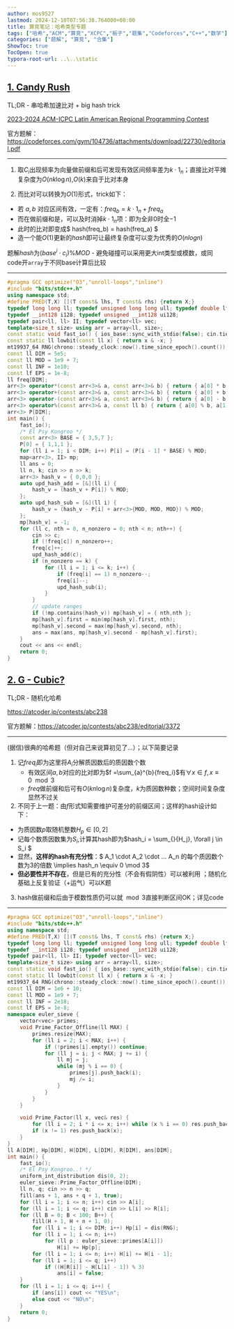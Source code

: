 ```yaml
---
author: mos9527
lastmod: 2024-12-10T07:56:38.764000+08:00
title: 算竞笔记：哈希类型专题
tags: ["哈希","ACM","算竞","XCPC","板子","题集","Codeforces","C++","数学"]
categories: ["题解", "算竞", "合集"]
ShowToc: true
TocOpen: true
typora-root-url: ..\..\static
---
```


## [1. Candy Rush](https://codeforces.com/gym/104736/problem/C)

TL;DR - 串哈希加速比对 + big hash trick

[2023-2024 ACM-ICPC Latin American Regional Programming Contest](https://codeforces.com/gym/104736)

官方题解：https://codeforces.com/gym/104736/attachments/download/22730/editorial.pdf

---

1. 取$C_i$出现频率为向量做前缀和后可发现有效区间频率差为$k \cdot 1_n$；直接比对平摊复杂度为$O(nk\log{n})$,$O(k)$来自于比对本身

2. 而比对可以转换为$O(1)$形式，trick如下：

- 若 $a,b$ 对应区间有效，一定有：$freq_b = k \cdot 1_n + freq_a$
- 而在做前缀和是，可以及时消掉$k \cdot 1_n$项：即为全非$0$时全$-1$
- 此时的比对即变成$ hash(freq_b) = hash(freq_a) $
- 造一个能$O(1)$更新的$hash$即可让最终复杂度可以变为优秀的$O(nlogn)$

题解$hash$为$(base^i \cdot c_i)\%MOD$ - 避免碰撞可以采用更大int类型或模数，或同code开`array`于不同base计算后比较

---


```c++
#pragma GCC optimize("O3","unroll-loops","inline")
#include "bits/stdc++.h"
using namespace std;
#define PRED(T,X) [](T const& lhs, T const& rhs) {return X;}
typedef long long ll; typedef unsigned long long ull; typedef double lf; typedef long double llf;
typedef __int128 i128; typedef unsigned __int128 ui128;
typedef pair<ll, ll> II; typedef vector<ll> vec;
template<size_t size> using arr = array<ll, size>;
const static void fast_io() { ios_base::sync_with_stdio(false); cin.tie(0); cout.tie(0); }
const static ll lowbit(const ll x) { return x & -x; }
mt19937_64 RNG(chrono::steady_clock::now().time_since_epoch().count());
const ll DIM = 5e5;
const ll MOD = 1e9 + 7;
const ll INF = 1e10;
const lf EPS = 1e-8;
ll freq[DIM];
arr<3> operator*(const arr<3>& a, const arr<3>& b) { return { a[0] * b[0], a[1] * b[1], a[2] * b[2] };}
arr<3> operator+(const arr<3>& a, const arr<3>& b) { return { a[0] + b[0], a[1] + b[1], a[2] + b[2] }; }
arr<3> operator-(const arr<3>& a, const arr<3>& b) { return { a[0] - b[0], a[1] - b[1], a[2] - b[2] }; }
arr<3> operator%(const arr<3>& a, const ll b) { return { a[0] % b, a[1] % b, a[2] % b }; }
arr<3> P[DIM];
int main() {
	fast_io();
	/* El Psy Kongroo */	
	const arr<3> BASE = { 3,5,7 };
	P[0] = { 1,1,1 };
	for (ll i = 1; i < DIM; i++) P[i] = (P[i - 1] * BASE) % MOD;
	map<arr<3>, II> mp;
	ll ans = 0;
	ll n, k; cin >> n >> k;
	arr<3> hash_v = { 0,0,0 };
	auto upd_hash_add = [&](ll i) {
		hash_v = (hash_v + P[i]) % MOD;
	};
	auto upd_hash_sub = [&](ll i) {
		hash_v = (hash_v - P[i] + arr<3>{MOD, MOD, MOD}) % MOD;
	};
	mp[hash_v] = -1;
	for (ll c, nth = 0, n_nonzero = 0; nth < n; nth++) {
		cin >> c;
		if (!freq[c]) n_nonzero++;
		freq[c]++;
		upd_hash_add(c);
		if (n_nonzero == k) {
			for (ll i = 1; i <= k; i++) {
				if (freq[i] == 1) n_nonzero--;
				freq[i]--;
				upd_hash_sub(i);
			}
		}
		// update ranges
		if (!mp.contains(hash_v)) mp[hash_v] = { nth,nth };
		mp[hash_v].first = min(mp[hash_v].first, nth);
		mp[hash_v].second = max(mp[hash_v].second, nth);
		ans = max(ans, mp[hash_v].second - mp[hash_v].first);
	}
	cout << ans << endl;
	return 0;
}
```

## [2. G - Cubic?](https://atcoder.jp/contests/abc238/tasks/abc238_g)

TL;DR - 随机化哈希

https://atcoder.jp/contests/abc238

官方题解：https://atcoder.jp/contests/abc238/editorial/3372

---

(据信)很典的哈希题（但对自己来说算初见了...）；以下简要记录

1. 记$freq_i$即为这里将$A_i$分解质因数后的质因数个数
   - 有效区间$a,b$对应的比对即为$f =\sum_{a}^{b}{freq_i}$有$\forall x \in f,x \equiv0\mod 3$
   - $freq$做前缀和后可有$O(kn\log n)$复杂度，$k$为质因数种数；空间时间复杂度显然不过关
2. 不同于上一题：由$f$形式知需要维护可差分的前缀区间；这样的hash设计如下：
  - 为质因数$p$取随机整数$H_p \in [0,2]$
  - 记每个数质因数集为$S_i$,计算其hash即为$hash_i = \sum_{}{H_j}, \forall j \in S_i $
  - 显然，**这样的hash有充分性**：$ A_1 \cdot A_2 \cdot ... A_n 的每个质因数个数为3的倍数 \implies hash_n \equiv 0 \mod 3$
  - **但必要性并不存在**，但是已有的充分性（不会有假阴性）可以被利用 ；随机化基础上反复验证（+运气）可以K题
3. hash做前缀和后由于模数性质仍可以就$\mod 3$直接判断区间OK；详见code

---

```c++
#pragma GCC optimize("O3","unroll-loops","inline")
#include "bits/stdc++.h"
using namespace std;
#define PRED(T,X) [](T const& lhs, T const& rhs) {return X;}
typedef long long ll; typedef unsigned long long ull; typedef double lf; typedef long double llf;
typedef __int128 i128; typedef unsigned __int128 ui128;
typedef pair<ll, ll> II; typedef vector<ll> vec;
template<size_t size> using arr = array<ll, size>;
const static void fast_io() { ios_base::sync_with_stdio(false); cin.tie(0); cout.tie(0); }
const static ll lowbit(const ll x) { return x & -x; }
mt19937_64 RNG(chrono::steady_clock::now().time_since_epoch().count());
const ll DIM = 1e6 + 10;
const ll MOD = 1e9 + 7;
const ll INF = 2e18;
const lf EPS = 1e-8;
namespace euler_sieve {
	vector<vec> primes;
	void Prime_Factor_Offline(ll MAX) {
		primes.resize(MAX);
		for (ll i = 2; i < MAX; i++) {
			if (!primes[i].empty()) continue;
			for (ll j = i; j < MAX; j += i) {
				ll mj = j;
				while (mj % i == 0) {
					primes[j].push_back(i);
					mj /= i;
				}
			}
		}
	}

	void Prime_Factor(ll x, vec& res) {
		for (ll i = 2; i * i <= x; i++) while (x % i == 0) res.push_back(i), x /= i;
		if (x != 1) res.push_back(x);
	}
}
ll A[DIM], Hp[DIM], H[DIM], L[DIM], R[DIM], ans[DIM];
int main() {
	fast_io();
	/* El Psy Kongroo..! */
	uniform_int_distribution dis(0, 2);
	euler_sieve::Prime_Factor_Offline(DIM);
	ll n, q; cin >> n >> q;	
	fill(ans + 1, ans + q + 1, true);
	for (ll i = 1; i <= n; i++) cin >> A[i];
	for (ll i = 1; i <= q; i++) cin >> L[i] >> R[i];
	for (ll B = 0; B < 100; B++) {
		fill(H + 1, H + n + 1, 0);
		for (ll i = 1; i <= DIM; i++) Hp[i] = dis(RNG);
		for (ll i = 1; i <= n; i++)
			for (ll p : euler_sieve::primes[A[i]])
				H[i] += Hp[p];
		for (ll i = 1; i <= n; i++) H[i] += H[i - 1];
		for (ll i = 1; i <= q; i++)
			if ((H[R[i]] - H[L[i] - 1]) % 3) 
				ans[i] = false;
	}
	for (ll i = 1; i <= q; i++) {
		if (ans[i]) cout << "YES\n";
		else cout << "NO\n";
	}
	return 0;
}
```
